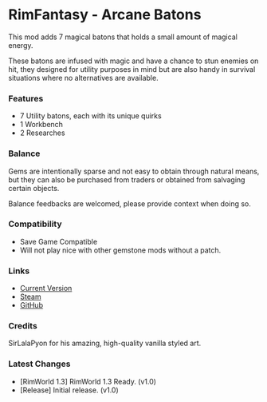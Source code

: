 # RimFantasy - Arcane Batons

This mod adds 7 magical batons that holds a small amount of magical energy.

These batons are infused with magic and have a chance to stun enemies on hit, they designed for utility purposes in mind but are also handy in survival situations where no alternatives are available.

### Features

- 7 Utility batons, each with its unique quirks
- 1 Workbench
- 2 Researches

### Balance

Gems are intentionally sparse and not easy to obtain through natural means, but they can also be purchased from traders or obtained from salvaging certain objects.

Balance feedbacks are welcomed, please provide context when doing so.

### Compatibility

- Save Game Compatible
- Will not play nice with other gemstone mods without a patch.

### Links

- [Current Version](https://github.com/Sierra0001/RimFantasy---Arcane-Batons/releases/tag/v1.0)
- [Steam](https://steamcommunity.com/sharedfiles/filedetails/?id=2634323159)
- [GitHub](https://github.com/Sierra0001/RimFantasy---Arcane-Batons)

### Credits

SirLalaPyon for his amazing, high-quality vanilla styled art.

### Latest Changes

- [RimWorld 1.3] RimWorld 1.3 Ready. (v1.0)
- [Release] Initial release. (v1.0)